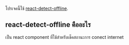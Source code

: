โปรเจคนี้ใช้ [react-detect-offline](https://www.npmjs.com/package/react-detect-offline).

## react-detect-offline คืออะไร

เป็น react component ที่ใช้สำหรับเช็คสถานะการ conect internet

